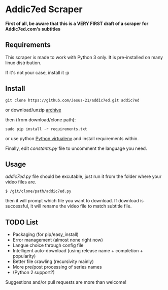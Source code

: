 # Addic7ed Scraper
**First of all, be aware that this is a VERY FIRST draft of a scraper for Addic7ed.com's subtitles**

## Requirements
This scraper is made to work with Python 3 only.
It is pre-installed on many linux distribution.

If it's not your case, install it :p

## Install

    git clone https://github.com/Jesus-21/addic7ed.git addic7ed

or download/unzip [archive](https://github.com/Jesus-21/addic7ed/archive/master.zip)

then (from download/clone path):

    sudo pip install -r requirements.txt
or use python [Python virtualenv](http://docs.python-guide.org/en/latest/dev/virtualenvs/) and install requirements within.

Finally, edit *constants.py* file to uncomment the language you need.

## Usage
*addic7ed.py* file should be excutable, just run it from the folder where your video files are.

    $ /git/clone/path/addic7ed.py

then it will prompt which file you want to download.
If download is successful, it will rename the video file to match subtitle file.

## TODO List
 - Packaging (for pip/easy_install)
 - Error management (almost none right now)
 - Langue choice through config file
 - Intelligent auto-download (using release name + completion + popularity)
 - Better file crawling (recursivity mainly)
 - More pre/post processing of series names
 - (Python 2 support?)

Suggestions and/or pull requests are more than welcome!
